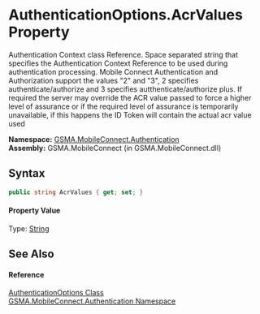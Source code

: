 AuthenticationOptions.AcrValues Property
========================================
Authentication Context class Reference. Space separated string that specifies the Authentication Context Reference to be used during authentication processing. Mobile Connect Authentication and Authorization support the values "2" and "3", 2 specifies authenticate/authorize and 3 specifies autthenticate/authorize plus. If required the server may override the ACR value passed to force a higher level of assurance or if the required level of assurance is temporarily unavailable, if this happens the ID Token will contain the actual acr value used

**Namespace:** [GSMA.MobileConnect.Authentication][1]  
**Assembly:** GSMA.MobileConnect (in GSMA.MobileConnect.dll)

Syntax
------

```csharp
public string AcrValues { get; set; }
```

#### Property Value
Type: [String][2]

See Also
--------

#### Reference
[AuthenticationOptions Class][3]  
[GSMA.MobileConnect.Authentication Namespace][1]  

[1]: ../README.md
[2]: http://msdn.microsoft.com/en-us/library/s1wwdcbf
[3]: README.md
[4]: ../../_icons/Help.png
